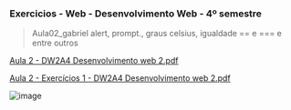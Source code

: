 ### Exercicios - Web - Desenvolvimento Web - 4º semestre
>Aula02_gabriel alert, prompt., graus celsius, igualdade == e === e entre outros

[Aula 2 - DW2A4 Desenvolvimento web 2.pdf](https://github.com/GabrielAlvesGit/DesenvolvimentoWeb_IFSP/files/14546714/Aula.2.-.DW2A4.Desenvolvimento.web.2.pdf)

[Aula 2 - Exercícios 1 - DW2A4 Desenvolvimento web 2.pdf](https://github.com/GabrielAlvesGit/DesenvolvimentoWeb_IFSP/files/14546713/Aula.2.-.Exercicios.1.-.DW2A4.Desenvolvimento.web.2.pdf)

![image](https://github.com/GabrielAlvesGit/DesenvolvimentoWeb_IFSP/assets/102634725/314b2e4c-5606-4aba-bd70-64787703f7a5)
